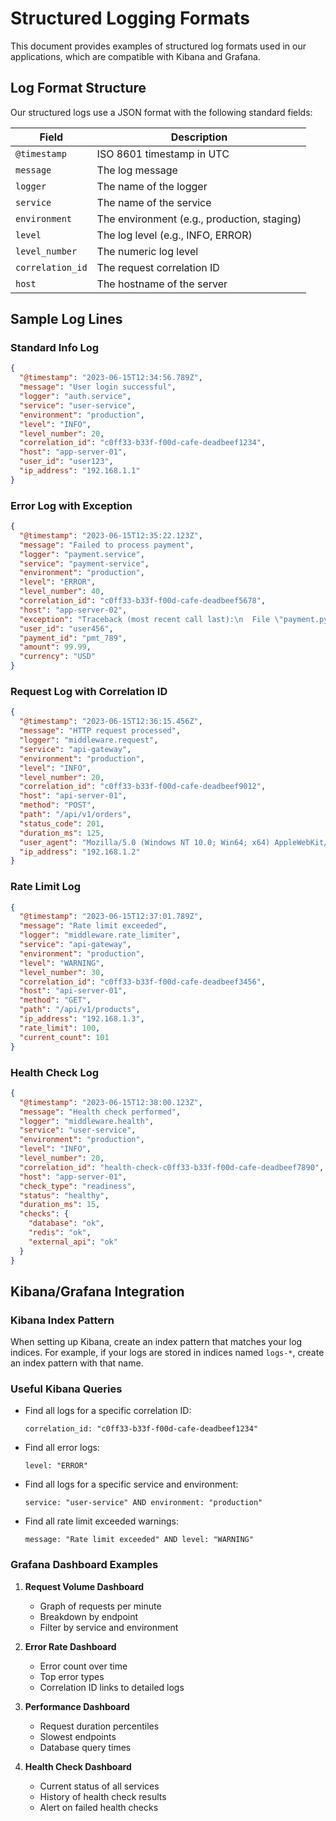 # Structured Logging Formats

This document provides examples of structured log formats used in our applications, which are compatible with Kibana and Grafana.

## Log Format Structure

Our structured logs use a JSON format with the following standard fields:

| Field | Description |
|-------|-------------|
| `@timestamp` | ISO 8601 timestamp in UTC |
| `message` | The log message |
| `logger` | The name of the logger |
| `service` | The name of the service |
| `environment` | The environment (e.g., production, staging) |
| `level` | The log level (e.g., INFO, ERROR) |
| `level_number` | The numeric log level |
| `correlation_id` | The request correlation ID |
| `host` | The hostname of the server |

## Sample Log Lines

### Standard Info Log

```json
{
  "@timestamp": "2023-06-15T12:34:56.789Z",
  "message": "User login successful",
  "logger": "auth.service",
  "service": "user-service",
  "environment": "production",
  "level": "INFO",
  "level_number": 20,
  "correlation_id": "c0ff33-b33f-f00d-cafe-deadbeef1234",
  "host": "app-server-01",
  "user_id": "user123",
  "ip_address": "192.168.1.1"
}
```

### Error Log with Exception

```json
{
  "@timestamp": "2023-06-15T12:35:22.123Z",
  "message": "Failed to process payment",
  "logger": "payment.service",
  "service": "payment-service",
  "environment": "production",
  "level": "ERROR",
  "level_number": 40,
  "correlation_id": "c0ff33-b33f-f00d-cafe-deadbeef5678",
  "host": "app-server-02",
  "exception": "Traceback (most recent call last):\n  File \"payment.py\", line 42, in process_payment\n    response = payment_gateway.charge(amount)\nPaymentGatewayError: Insufficient funds",
  "user_id": "user456",
  "payment_id": "pmt_789",
  "amount": 99.99,
  "currency": "USD"
}
```

### Request Log with Correlation ID

```json
{
  "@timestamp": "2023-06-15T12:36:15.456Z",
  "message": "HTTP request processed",
  "logger": "middleware.request",
  "service": "api-gateway",
  "environment": "production",
  "level": "INFO",
  "level_number": 20,
  "correlation_id": "c0ff33-b33f-f00d-cafe-deadbeef9012",
  "host": "api-server-01",
  "method": "POST",
  "path": "/api/v1/orders",
  "status_code": 201,
  "duration_ms": 125,
  "user_agent": "Mozilla/5.0 (Windows NT 10.0; Win64; x64) AppleWebKit/537.36",
  "ip_address": "192.168.1.2"
}
```

### Rate Limit Log

```json
{
  "@timestamp": "2023-06-15T12:37:01.789Z",
  "message": "Rate limit exceeded",
  "logger": "middleware.rate_limiter",
  "service": "api-gateway",
  "environment": "production",
  "level": "WARNING",
  "level_number": 30,
  "correlation_id": "c0ff33-b33f-f00d-cafe-deadbeef3456",
  "host": "api-server-01",
  "method": "GET",
  "path": "/api/v1/products",
  "ip_address": "192.168.1.3",
  "rate_limit": 100,
  "current_count": 101
}
```

### Health Check Log

```json
{
  "@timestamp": "2023-06-15T12:38:00.123Z",
  "message": "Health check performed",
  "logger": "middleware.health",
  "service": "user-service",
  "environment": "production",
  "level": "INFO",
  "level_number": 20,
  "correlation_id": "health-check-c0ff33-b33f-f00d-cafe-deadbeef7890",
  "host": "app-server-01",
  "check_type": "readiness",
  "status": "healthy",
  "duration_ms": 15,
  "checks": {
    "database": "ok",
    "redis": "ok",
    "external_api": "ok"
  }
}
```

## Kibana/Grafana Integration

### Kibana Index Pattern

When setting up Kibana, create an index pattern that matches your log indices. For example, if your logs are stored in indices named `logs-*`, create an index pattern with that name.

### Useful Kibana Queries

- Find all logs for a specific correlation ID:
  ```
  correlation_id: "c0ff33-b33f-f00d-cafe-deadbeef1234"
  ```

- Find all error logs:
  ```
  level: "ERROR"
  ```

- Find all logs for a specific service and environment:
  ```
  service: "user-service" AND environment: "production"
  ```

- Find all rate limit exceeded warnings:
  ```
  message: "Rate limit exceeded" AND level: "WARNING"
  ```

### Grafana Dashboard Examples

1. **Request Volume Dashboard**
   - Graph of requests per minute
   - Breakdown by endpoint
   - Filter by service and environment

2. **Error Rate Dashboard**
   - Error count over time
   - Top error types
   - Correlation ID links to detailed logs

3. **Performance Dashboard**
   - Request duration percentiles
   - Slowest endpoints
   - Database query times

4. **Health Check Dashboard**
   - Current status of all services
   - History of health check results
   - Alert on failed health checks